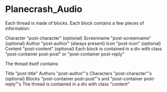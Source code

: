 # Planecrash_Audio
Each thread is made of blocks. Each block contains a few pieces of information:

Character "post-character" (optional)
Screenname "post-screenname" (optional)
Author "post-author" (always present)
Icon "post-icon" (optional)
Content "post-content" (optional)
Each block is contained in a div with class "post-container post-post" or "post-container post-reply"

The thread itself contains:

Title "post-title"
Authors "post-author"'s
Characters "post-character"'s (optional)
Blocks "post-container post-post"'s and "post-container post-reply"'s
The thread is contained in a div with class "content"